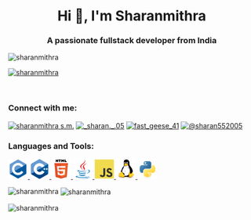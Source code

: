 <h1 align="center">Hi 👋, I'm Sharanmithra</h1>
<h3 align="center">A passionate fullstack developer from India</h3>

<p align="left"> <img src="https://komarev.com/ghpvc/?username=sharanmithra&label=Profile%20views&color=0e75b6&style=flat" alt="sharanmithra" /> </p>

<p align="left"> <a href="https://github.com/ryo-ma/github-profile-trophy"><img src="https://github-profile-trophy.vercel.app/?username=sharanmithra" alt="sharanmithra" /></a> </p>

<p align="left"> <a href="https://twitter.com/" target="blank"><img src="https://img.shields.io/twitter/follow/?logo=twitter&style=for-the-badge" alt="" /></a> </p>

<h3 align="left">Connect with me:</h3>
<p align="left">
<a href="https://linkedin.com/in/sharanmithra s.m." target="blank"><img align="center" src="https://raw.githubusercontent.com/rahuldkjain/github-profile-readme-generator/master/src/images/icons/Social/linked-in-alt.svg" alt="sharanmithra s.m." height="30" width="40" /></a>
<a href="https://instagram.com/_sharan._.05" target="blank"><img align="center" src="https://raw.githubusercontent.com/rahuldkjain/github-profile-readme-generator/master/src/images/icons/Social/instagram.svg" alt="_sharan._.05" height="30" width="40" /></a>
<a href="https://www.codechef.com/users/fast_geese_41" target="blank"><img align="center" src="https://cdn.jsdelivr.net/npm/simple-icons@3.1.0/icons/codechef.svg" alt="fast_geese_41" height="30" width="40" /></a>
<a href="https://www.hackerrank.com/@sharan552005" target="blank"><img align="center" src="https://raw.githubusercontent.com/rahuldkjain/github-profile-readme-generator/master/src/images/icons/Social/hackerrank.svg" alt="@sharan552005" height="30" width="40" /></a>
</p>

<h3 align="left">Languages and Tools:</h3>
<p align="left"> <a href="https://www.cprogramming.com/" target="_blank" rel="noreferrer"> <img src="https://raw.githubusercontent.com/devicons/devicon/master/icons/c/c-original.svg" alt="c" width="40" height="40"/> </a> <a href="https://www.w3schools.com/cpp/" target="_blank" rel="noreferrer"> <img src="https://raw.githubusercontent.com/devicons/devicon/master/icons/cplusplus/cplusplus-original.svg" alt="cplusplus" width="40" height="40"/> </a> <a href="https://www.w3.org/html/" target="_blank" rel="noreferrer"> <img src="https://raw.githubusercontent.com/devicons/devicon/master/icons/html5/html5-original-wordmark.svg" alt="html5" width="40" height="40"/> </a> <a href="https://www.java.com" target="_blank" rel="noreferrer"> <img src="https://raw.githubusercontent.com/devicons/devicon/master/icons/java/java-original.svg" alt="java" width="40" height="40"/> </a> <a href="https://developer.mozilla.org/en-US/docs/Web/JavaScript" target="_blank" rel="noreferrer"> <img src="https://raw.githubusercontent.com/devicons/devicon/master/icons/javascript/javascript-original.svg" alt="javascript" width="40" height="40"/> </a> <a href="https://www.linux.org/" target="_blank" rel="noreferrer"> <img src="https://raw.githubusercontent.com/devicons/devicon/master/icons/linux/linux-original.svg" alt="linux" width="40" height="40"/> </a> <a href="https://www.python.org" target="_blank" rel="noreferrer"> <img src="https://raw.githubusercontent.com/devicons/devicon/master/icons/python/python-original.svg" alt="python" width="40" height="40"/> </a> </p>

<p><img align="left" src="https://github-readme-stats.vercel.app/api/top-langs?username=sharanmithra&show_icons=true&locale=en&layout=compact" alt="sharanmithra" /></p>

<p>&nbsp;<img align="center" src="https://github-readme-stats.vercel.app/api?username=sharanmithra&show_icons=true&locale=en" alt="sharanmithra" /></p>

<p><img align="center" src="https://github-readme-streak-stats.herokuapp.com/?user=sharanmithra&" alt="sharanmithra" /></p>